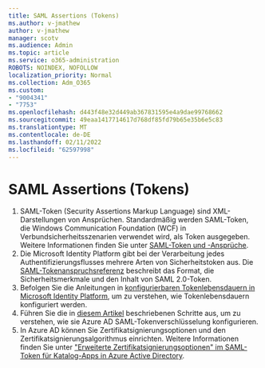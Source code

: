 ```yaml
---
title: SAML Assertions (Tokens)
ms.author: v-jmathew
author: v-jmathew
manager: scotv
ms.audience: Admin
ms.topic: article
ms.service: o365-administration
ROBOTS: NOINDEX, NOFOLLOW
localization_priority: Normal
ms.collection: Adm_O365
ms.custom:
- "9004341"
- "7753"
ms.openlocfilehash: d443f48e32d449ab367831595e4a9dae99768662
ms.sourcegitcommit: 49eaa1417714617d768df85fd79b65e35b6e5c83
ms.translationtype: MT
ms.contentlocale: de-DE
ms.lasthandoff: 02/11/2022
ms.locfileid: "62597998"
---
```

# <a name="saml-assertions-tokens"></a>SAML Assertions (Tokens)

1. SAML-Token (Security Assertions Markup Language) sind XML-Darstellungen von Ansprüchen. Standardmäßig werden SAML-Token, die Windows Communication Foundation (WCF) in Verbundsicherheitsszenarien verwendet wird, als Token ausgegeben. Weitere Informationen finden Sie unter [SAML-Token und -Ansprüche](https://docs.microsoft.com/dotnet/framework/wcf/feature-details/saml-tokens-and-claims).
2. Die Microsoft Identity Platform gibt bei der Verarbeitung jedes Authentifizierungsflusses mehrere Arten von Sicherheitstoken aus. Die [SAML-Tokenanspruchsreferenz](https://docs.microsoft.com/azure/active-directory/develop/reference-saml-tokens) beschreibt das Format, die Sicherheitsmerkmale und den Inhalt von SAML 2.0-Token.
3. Befolgen Sie die Anleitungen in [konfigurierbaren Tokenlebensdauern in Microsoft Identity Platform](https://docs.microsoft.com/azure/active-directory/develop/active-directory-configurable-token-lifetimes), um zu verstehen, wie Tokenlebensdauern konfiguriert werden.
4. Führen Sie die in [diesem Artikel](https://docs.microsoft.com/azure/active-directory/manage-apps/howto-saml-token-encryption) beschriebenen Schritte aus, um zu verstehen, wie sie Azure AD SAML-Tokenverschlüsselung konfigurieren.
5. In Azure AD können Sie Zertifikatsignierungsoptionen und den Zertifikatsignierungsalgorithmus einrichten. Weitere Informationen finden Sie unter ["Erweiterte Zertifikatsignierungsoptionen" im SAML-Token für Katalog-Apps in Azure Active Directory](https://docs.microsoft.com/azure/active-directory/manage-apps/certificate-signing-options).
